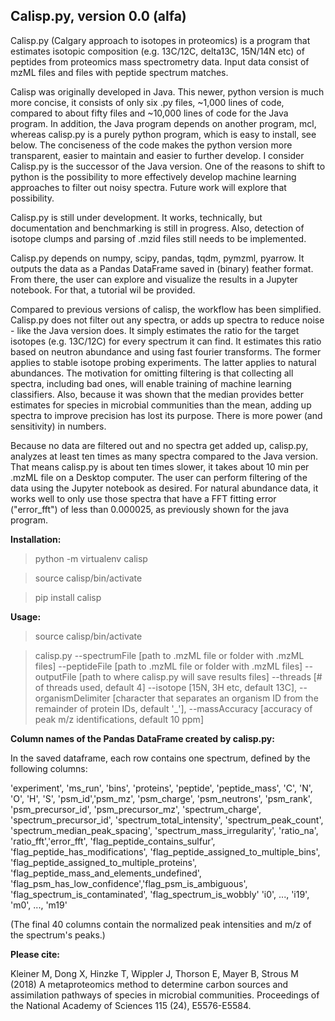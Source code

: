 ## Calisp.py, version 0.0 (alfa)

Calisp.py (Calgary approach to isotopes in proteomics) is a program that estimates isotopic composition (e.g. 13C/12C,
delta13C, 15N/14N etc) of peptides from proteomics mass spectrometry data. Input data consist of mzML files and 
files with peptide spectrum matches.

Calisp was originally developed in Java. This newer, python version is much more concise, it consists of only six .py 
files, ~1,000 lines of code, compared to about fifty files and ~10,000 lines of code for the Java program. In addition,
the Java program depends on another program, mcl, whereas calisp.py is a purely python program, which is easy to
install, see below. The conciseness of the code makes the python version more transparent, easier to maintain and 
easier to further develop. I consider Calisp.py is the successor of the Java version. One of the reasons to shift to 
python is the possibility to more effectively develop machine learning approaches to filter out noisy spectra. Future
work will explore that possibility.

Calisp.py is still under development. It works, technically, but documentation and benchmarking is still in progress.
Also, detection of isotope clumps and parsing of .mzid files still needs to be implemented. 

Calisp.py depends on numpy, scipy, pandas, tqdm, pymzml, pyarrow. It outputs the data as a Pandas DataFrame saved in 
(binary) feather format. From there, the user can explore and visualize the results in a Jupyter notebook. For that, a
tutorial wil be provided.

Compared to previous versions of calisp, the workflow has been simplified. Calisp.py does not filter out any spectra, or
adds up spectra to reduce noise - like the Java version does. It simply estimates the ratio for the target isotopes 
(e.g. 13C/12C) for every spectrum it can find. It estimates this ratio based on neutron abundance and using fast fourier
transforms. The former applies to stable isotope probing experiments. The latter applies to natural abundances. The
motivation for omitting filtering is that collecting all spectra, including bad ones, will enable training of machine 
learning classifiers. Also, because it was shown that the median provides better estimates for species in microbial
communities than the mean, adding up spectra to improve precision has lost its purpose. There is more power 
(and sensitivity) in numbers.

Because no data are filtered out and no spectra get added up, calisp.py, analyzes at least ten times as many spectra
compared to the Java version. That means calisp.py is about ten times slower, it takes about 10 min per .mzML file on a
Desktop computer. The user can perform filtering of the data using the Jupyter notebook as desired. For natural 
abundance data, it works well to only use those spectra that have a FFT fitting error ("error_fft") of less than 
0.000025, as previously shown for the java program.

**Installation:**

>python -m virtualenv calisp

>source calisp/bin/activate

>pip install calisp

**Usage:**

>source calisp/bin/activate

>calisp.py --spectrumFile [path to .mzML file or folder with .mzML files] --peptideFile [path to .mzML file or folder 
 with .mzML files] --outputFile [path to where calisp.py will save results files] --threads [# of threads used, 
 default 4] --isotope [15N, 3H etc, default 13C], --organismDelimiter [character that separates an organism ID from the
 remainder of protein IDs, default '_'], --massAccuracy [accuracy of peak m/z identifications, default 10 ppm]

**Column names of the Pandas DataFrame created by calisp.py:**

In the saved dataframe, each row contains one spectrum, defined by the following columns:

 'experiment', 'ms_run', 'bins', 'proteins', 'peptide', 'peptide_mass', 'C', 'N', 'O', 'H', 'S',
 'psm_id','psm_mz', 'psm_charge', 'psm_neutrons', 'psm_rank', 'psm_precursor_id',
 'psm_precursor_mz', 'spectrum_charge', 'spectrum_precursor_id', 'spectrum_total_intensity',
 'spectrum_peak_count', 'spectrum_median_peak_spacing', 'spectrum_mass_irregularity',
 'ratio_na', 'ratio_fft','error_fft',
 'flag_peptide_contains_sulfur', 'flag_peptide_has_modifications',
 'flag_peptide_assigned_to_multiple_bins', 'flag_peptide_assigned_to_multiple_proteins',
 'flag_peptide_mass_and_elements_undefined', 'flag_psm_has_low_confidence','flag_psm_is_ambiguous',
 'flag_spectrum_is_contaminated', 'flag_spectrum_is_wobbly'
 'i0', ..., 'i19', 'm0', ..., 'm19'

(The final 40 columns contain the normalized peak intensities and m/z of the spectrum's peaks.)

**Please cite:**

Kleiner M, Dong X, Hinzke T, Wippler J, Thorson E, Mayer B, Strous M (2018) A metaproteomics method to determine 
carbon sources and assimilation pathways of species in microbial communities. Proceedings of the National Academy 
of Sciences 115 (24), E5576-E5584.
